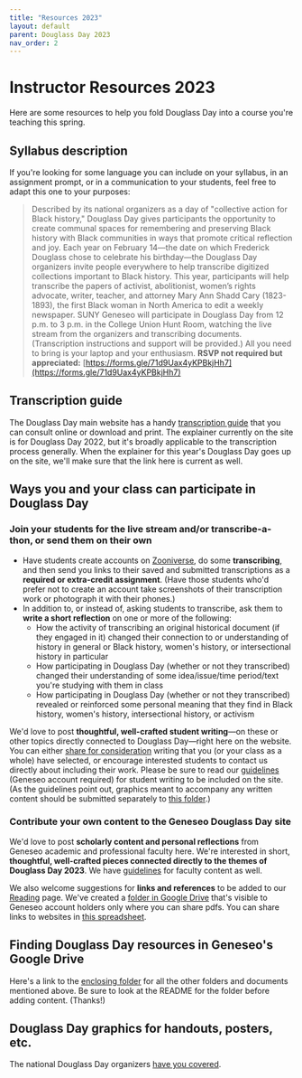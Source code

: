 ```yaml
---
title: "Resources 2023"
layout: default
parent: Douglass Day 2023
nav_order: 2
---
```


# Instructor Resources 2023

Here are some resources to help you fold Douglass Day into a course you're teaching this spring.

## Syllabus description

If you're looking for some language you can include on your syllabus, in an assignment prompt, or in a communication to your students, feel free to adapt this one to your purposes:

> Described by its national organizers as a day of "collective action for Black history," Douglass Day gives participants the opportunity to create communal spaces for remembering and preserving Black history with Black communities in ways that promote critical reflection and joy. Each year on February 14&mdash;the date on which Frederick Douglass chose to celebrate his birthday&mdash;the Douglass Day organizers invite people everywhere to help transcribe digitized collections important to Black history. This year, participants will help transcribe the papers of activist, abolitionist, women’s rights advocate, writer, teacher, and attorney Mary Ann Shadd Cary (1823-1893), the first Black woman in North America to edit a weekly newspaper. SUNY Geneseo will participate in Douglass Day from 12 p.m. to 3 p.m. in the College Union Hunt Room, watching the live stream from the organizers and transcribing documents. (Transcription instructions and support will be provided.) All you need to bring is your laptop and your enthusiasm. **RSVP not required but appreciated:** [https://forms.gle/71d9Uax4yKPBkjHh7](https://forms.gle/71d9Uax4yKPBkjHh7)

## Transcription guide

The Douglass Day main website has a handy [transcription guide](https://douglassday.org/how-to-transcribe/) that you can consult online or download and print. The explainer currently on the site is for Douglass Day 2022, but it's broadly applicable to the transcription process generally. When the explainer for this year's Douglass Day goes up on the site, we'll make sure that the link here is current as well.

## Ways you and your class can participate in Douglass Day

### Join your students for the live stream and/or transcribe-a-thon, or send them on their own

- Have students create accounts on [Zooniverse](https://zooniverse.org), do some **transcribing**, and then send you links to their saved and submitted transcriptions as a **required or extra-credit assignment**. (Have those students who'd prefer not to create an account take screenshots of their transcription work or photograph it with their phones.)
- In addition to, or instead of, asking students to transcribe, ask them to **write a short reflection** on one or more of the following:
    - How the activity of transcribing an original historical document (if they engaged in it) changed their connection to or understanding of history in general or Black history, women's history, or intersectional history in particular
    - How participating in Douglass Day (whether or not they transcribed) changed their understanding of some idea/issue/time period/text you're studying with them in class
    - How participating in Douglass Day (whether or not they transcribed) revealed or reinforced some personal meaning that they find in Black history, women's history, intersectional history, or activism

We'd love to post **thoughtful, well-crafted student writing**&mdash;on these or other topics directly connected to Douglass Day&mdash;right here on the website. You can either [share for consideration](https://drive.google.com/drive/folders/1iq2IstmrIpenJFcDPwvCVqx1b8LXWhSw?usp=sharing) writing that you (or your class as a whole) have selected, or encourage interested students to contact us directly about including their work. Please be sure to read our [guidelines](https://docs.google.com/document/d/1UapGPRFi1bw2dW6lWwpOsZz0fMrB2cg5T9Stlu9b8os/edit?usp=sharing) (Geneseo account required) for student writing to be included on the site. (As the guidelines point out, graphics meant to accompany any written content should be submitted separately to [this folder](https://drive.google.com/drive/folders/1eaoRWFKb6DwSHky_1NkZkBXsF1V9Zyob?usp=sharing).)

### Contribute your own content to the Geneseo Douglass Day site

We'd love to post **scholarly content and personal reflections** from Geneseo academic and professional faculty here. We're interested in short, **thoughtful, well-crafted pieces connected directly to the themes of Douglass Day 2023**. We have [guidelines](https://docs.google.com/document/d/16nBhZU5Lz3ZURyFXPpevbyQUpNj_XdJrfGHaPVoOGUg/edit?usp=sharing) for faculty content as well.

We also welcome suggestions for **links and references** to be added to our [Reading](reading) page. We've created a [folder in Google Drive](https://drive.google.com/drive/folders/1uvN0x0ZZYeXAJxf-1bdYEuhNPAzC9YkY?usp=sharing) that's visible to Geneseo account holders only where you can share pdfs. You can share links to websites in [this spreadsheet](https://docs.google.com/spreadsheets/d/1x3rNPCyg6fbS26sYWQ_Bue86lY33afHlmbWPw5NpTBI/edit?usp=sharing).

## Finding Douglass Day resources in Geneseo's Google Drive

Here's a link to the [enclosing folder](https://drive.google.com/drive/folders/1SaoC64Kh4Jrtb5Q7rU0Pg_-DJrPyTws8?usp=sharing) for all the other folders and documents mentioned above. Be sure to look at the README for the folder before adding content. (Thanks!)

## Douglass Day graphics for handouts, posters, etc.

The national Douglass Day organizers [have you covered](https://douglassday.org/kit-2023/flyers-graphics-2023/).